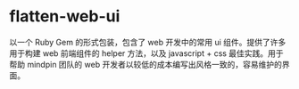 flatten-web-ui
==============

以一个 Ruby Gem 的形式包装，包含了 web 开发中的常用 ui 组件。提供了许多用于构建 web 前端组件的 helper 方法，以及 javascript + css 最佳实践。用于帮助 mindpin 团队的 web 开发者以较低的成本编写出风格一致的，容易维护的界面。
